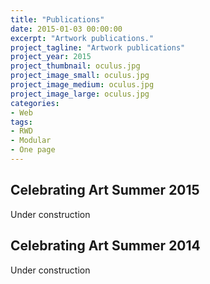 ```yaml
---
title: "Publications"
date: 2015-01-03 00:00:00
excerpt: "Artwork publications."
project_tagline: "Artwork publications"
project_year: 2015
project_thumbnail: oculus.jpg
project_image_small: oculus.jpg
project_image_medium: oculus.jpg
project_image_large: oculus.jpg
categories:
- Web
tags:
- RWD
- Modular
- One page
---
```


## Celebrating Art Summer 2015

Under construction

## Celebrating Art Summer 2014

Under construction